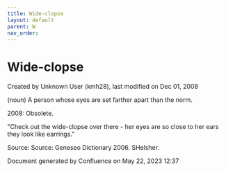 ```yaml
---
title: Wide-clopse
layout: default
parent: W
nav_order:
---
```


# Wide-clopse

Created by  Unknown User (kmh28), last modified on Dec 01, 2008

(noun) A person whose eyes are set farther apart than the norm.

2008: Obsolete.

&quot;Check out the wide-clopse over there - her eyes are so close to her ears they look like earrings.&quot;

Source: Source: Geneseo Dictionary 2006. SHelsher. 

Document generated by Confluence on May 22, 2023 12:37


